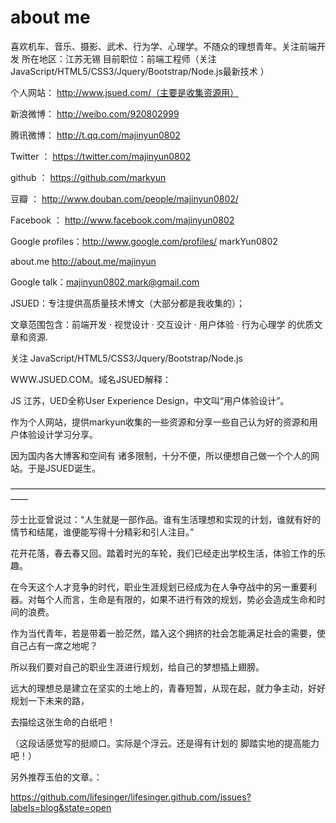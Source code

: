 about me
==== 

喜欢机车、音乐、摄影、武术、行为学、心理学。不随众的理想青年。关注前端开发
所在地区：江苏无锡
目前职位：前端工程师（关注 JavaScript/HTML5/CSS3/Jquery/Bootstrap/Node.js最新技术 ）

个人网站：  http://www.jsued.com/（主要是收集资源用）

新浪微博：  http://weibo.com/920802999

腾讯微博：  http://t.qq.com/majinyun0802

Twitter ：  https://twitter.com/majinyun0802 

github  ：  https://github.com/markyun 

豆瓣   ：   http://www.douban.com/people/majinyun0802/

Facebook ： http://www.facebook.com/majinyun0802  

Google profiles：http://www.google.com/profiles/ markYun0802 

about.me    http://about.me/majinyun 

Google talk：majinyun0802.mark@gmail.com
 

JSUED：专注提供高质量技术博文（大部分都是我收集的）；

文章范围包含：前端开发 · 视觉设计 · 交互设计 · 用户体验 · 行为心理学 的优质文章和资源. 

关注 JavaScript/HTML5/CSS3/Jquery/Bootstrap/Node.js

WWW.JSUED.COM。域名JSUED解释：

JS 江苏，UED全称User Experience Design，中文叫“用户体验设计”。

作为个人网站，提供markyun收集的一些资源和分享一些自己认为好的资源和用户体验设计学习分享。

因为国内各大博客和空间有 诸多限制，十分不便，所以便想自己做一个个人的网站。于是JSUED诞生。

—————————————————————————————————————— 

莎士比亚曾说过：“人生就是一部作品。谁有生活理想和实现的计划，谁就有好的情节和结尾，谁便能写得十分精彩和引人注目。”

花开花落，春去春又回。踏着时光的车轮，我们已经走出学校生活，体验工作的乐趣。

在今天这个人才竞争的时代，职业生涯规划已经成为在人争夺战中的另一重要利器。对每个人而言，生命是有限的，如果不进行有效的规划，势必会造成生命和时间的浪费。

作为当代青年，若是带着一脸茫然，踏入这个拥挤的社会怎能满足社会的需要，使自己占有一席之地呢？

所以我们要对自己的职业生涯进行规划，给自己的梦想插上翅膀。

远大的理想总是建立在坚实的土地上的，青春短暂，从现在起，就力争主动，好好规划一下未来的路，

去描绘这张生命的白纸吧！

（这段话感觉写的挺顺口。实际是个浮云。还是得有计划的 脚踏实地的提高能力吧！）


另外推荐玉伯的文章。：

https://github.com/lifesinger/lifesinger.github.com/issues?labels=blog&state=open
